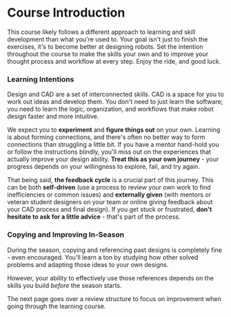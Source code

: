 # Course Introduction

This course likely follows a different approach to learning and skill development than what you're used to. Your goal isn't just to finish the exercises, it's to become better at designing robots. Set the intention throughout the course to make the skills your own and to improve your thought process and workflow at every step. Enjoy the ride, and good luck.

### Learning Intentions

Design and CAD are a set of interconnected skills. CAD is a space for you to work out ideas and develop them. You don't need to just learn the software; you need to learn the logic, organization, and workflows that make robot design faster and more intuitive.

We expect you to **experiment** and **figure things out** on your own. Learning is about forming connections, and there's often no better way to form connections than struggling a little bit. If you have a mentor hand-hold you or follow the instructions blindly, you'll miss out on the experiences that actually improve your design ability. **Treat this as your own journey** - your progress depends on your willingness to explore, fail, and try again.

That being said, **the feedback cycle** is a crucial part of this journey. This can be both **self-driven** (use a process to review your own work to find inefficiencies or common issues) and **externally given** (with mentors or veteran student designers on your team or online giving feedback about your CAD process and final design). If you get stuck or frustrated, **don't hesitate to ask for a little advice** - that's part of the process. 

### Copying and Improving In-Season

During the season, copying and referencing past designs is completely fine - even encouraged. You'll learn a ton by studying how other solved problems and adapting those ideas to your own designs.

However, your ability to effectively use those references depends on the skills you build *before* the season starts. 

The next page goes over a review structure to focus on improvement when going through the learning course.

<br>